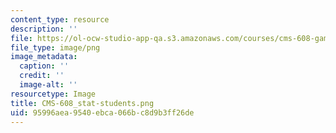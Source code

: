 ```yaml
---
content_type: resource
description: ''
file: https://ol-ocw-studio-app-qa.s3.amazonaws.com/courses/cms-608-game-design-spring-2014/95996aea9540ebca066bc8d9b3ff26de_CMS-608_stat-students.png
file_type: image/png
image_metadata:
  caption: ''
  credit: ''
  image-alt: ''
resourcetype: Image
title: CMS-608_stat-students.png
uid: 95996aea-9540-ebca-066b-c8d9b3ff26de
---
```

